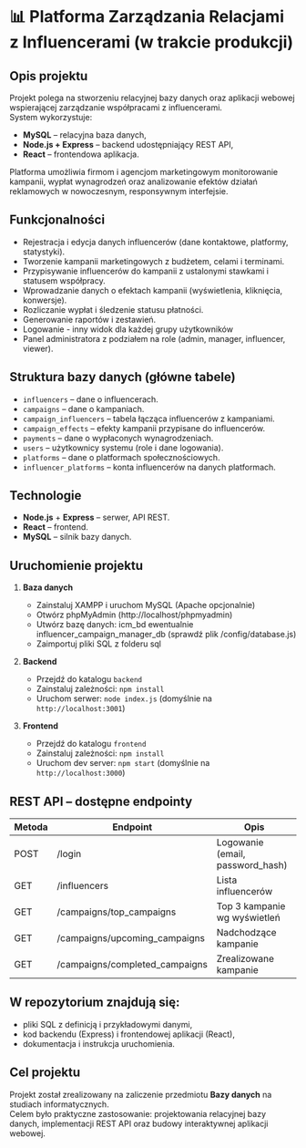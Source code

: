 # 📊 Platforma Zarządzania Relacjami z Influencerami (w trakcie produkcji)

## Opis projektu

Projekt polega na stworzeniu relacyjnej bazy danych oraz aplikacji webowej wspierającej zarządzanie współpracami z influencerami.  
System wykorzystuje:
- **MySQL** – relacyjna baza danych,
- **Node.js + Express** – backend udostępniający REST API,
- **React** – frontendowa aplikacja.

Platforma umożliwia firmom i agencjom marketingowym monitorowanie kampanii, wypłat wynagrodzeń oraz analizowanie efektów działań reklamowych w nowoczesnym, responsywnym interfejsie.

## Funkcjonalności

- Rejestracja i edycja danych influencerów (dane kontaktowe, platformy, statystyki).
- Tworzenie kampanii marketingowych z budżetem, celami i terminami.  
- Przypisywanie influencerów do kampanii z ustalonymi stawkami i statusem współpracy.  
- Wprowadzanie danych o efektach kampanii (wyświetlenia, kliknięcia, konwersje).  
- Rozliczanie wypłat i śledzenie statusu płatności.  
- Generowanie raportów i zestawień.
- Logowanie - inny widok dla każdej grupy użytkowników  
- Panel administratora z podziałem na role (admin, manager, influencer, viewer).

## Struktura bazy danych (główne tabele)

- `influencers` – dane o influencerach.  
- `campaigns` – dane o kampaniach.  
- `campaign_influencers` – tabela łącząca influencerów z kampaniami.  
- `campaign_effects` – efekty kampanii przypisane do influencerów.  
- `payments` – dane o wypłaconych wynagrodzeniach.  
- `users` – użytkownicy systemu (role i dane logowania).
- `platforms` – dane o platformach społecznościowych.  
- `influencer_platforms` – konta influencerów na danych platformach.

## Technologie

- **Node.js** + **Express** – serwer, API REST.  
- **React** – frontend.  
- **MySQL** – silnik bazy danych.

## Uruchomienie projektu

1. **Baza danych**  
   - Zainstaluj XAMPP i uruchom MySQL (Apache opcjonalnie)  
   - Otwórz phpMyAdmin (http://localhost/phpmyadmin)  
   - Utwórz bazę danych: icm_bd ewentualnie influencer_campaign_manager_db (sprawdź plik /config/database.js) 
   - Zaimportuj pliki SQL z folderu sql


2. **Backend**  
   - Przejdź do katalogu `backend`  
   - Zainstaluj zależności: `npm install`  
   - Uruchom serwer: `node index.js` (domyślnie na `http://localhost:3001`)  

3. **Frontend**  
   - Przejdź do katalogu `frontend`  
   - Zainstaluj zależności: `npm install`  
   - Uruchom dev server: `npm start` (domyślnie na `http://localhost:3000`)
  
## REST API – dostępne endpointy

| Metoda      | Endpoint            | Opis       |
| -------------- | -------------------- | --------------- |
| POST    | /login          | Logowanie (email, password_hash)     |
| GET   | /influencers | Lista influencerów |
| GET   | /campaigns/top_campaigns | Top 3 kampanie wg wyświetleń |
| GET   | /campaigns/upcoming_campaigns | Nadchodzące kampanie |
| GET   | /campaigns/completed_campaigns | Zrealizowane kampanie |


## W repozytorium znajdują się:

- pliki SQL z definicją i przykładowymi danymi,  
- kod backendu (Express) i frontendowej aplikacji (React),  
- dokumentacja i instrukcja uruchomienia.

## Cel projektu

Projekt został zrealizowany na zaliczenie przedmiotu **Bazy danych** na studiach informatycznych.  
Celem było praktyczne zastosowanie: projektowania relacyjnej bazy danych, implementacji REST API oraz budowy interaktywnej aplikacji webowej.
